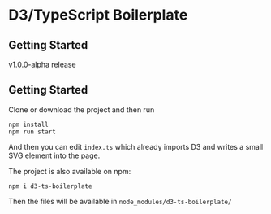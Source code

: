 # D3/TypeScript Boilerplate

## Getting Started 

v1.0.0-alpha release

## Getting Started

Clone or download the project and then run

``` 
npm install
npm run start
```
And then you can edit `index.ts` which already imports D3 and writes a small
SVG element into the page. 

The project is also available on npm:

```
npm i d3-ts-boilerplate

```

Then the files will be available in `node_modules/d3-ts-boilerplate/`